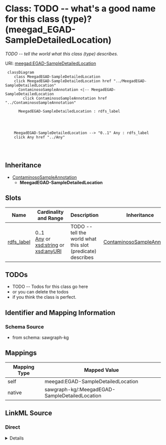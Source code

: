 

# Class: TODO -- what's a good name for this class (type)? (meegad_EGAD-SampleDetailedLocation)


_TODO -- tell the world what this class (type) describes._





URI: [meegad:EGAD-SampleDetailedLocation](http://sawgraph.spatialai.org/v1/me-egad#EGAD-SampleDetailedLocation)






```mermaid
 classDiagram
    class MeegadEGAD-SampleDetailedLocation
    click MeegadEGAD-SampleDetailedLocation href "../MeegadEGAD-SampleDetailedLocation"
      ContaminosoSampleAnnotation <|-- MeegadEGAD-SampleDetailedLocation
        click ContaminosoSampleAnnotation href "../ContaminosoSampleAnnotation"
      
      MeegadEGAD-SampleDetailedLocation : rdfs_label
        
          
    
    
    MeegadEGAD-SampleDetailedLocation --> "0..1" Any : rdfs_label
    click Any href "../Any"

        
      
```





## Inheritance
* [ContaminosoSampleAnnotation](../classes/ContaminosoSampleAnnotation.md)
    * **MeegadEGAD-SampleDetailedLocation**



## Slots

| Name | Cardinality and Range | Description | Inheritance |
| ---  | --- | --- | --- |
| [rdfs_label](../slots/rdfs_label.md) | 0..1 <br/> [Any](../classes/Any.md)&nbsp;or&nbsp;<br />[xsd:string](http://www.w3.org/2001/XMLSchema#string)&nbsp;or&nbsp;<br />[xsd:anyURI](http://www.w3.org/2001/XMLSchema#anyURI) | TODO -- tell the world what this slot (predicate) describes | [ContaminosoSampleAnnotation](../classes/ContaminosoSampleAnnotation.md) |









## TODOs

* TODO -- Todos for this class go here
* or you can delete the todos
* if you think the class is perfect.

## Identifier and Mapping Information







### Schema Source


* from schema: sawgraph-kg




## Mappings

| Mapping Type | Mapped Value |
| ---  | ---  |
| self | meegad:EGAD-SampleDetailedLocation |
| native | sawgraph-kg/:MeegadEGAD-SampleDetailedLocation |







## LinkML Source

<!-- TODO: investigate https://stackoverflow.com/questions/37606292/how-to-create-tabbed-code-blocks-in-mkdocs-or-sphinx -->

### Direct

<details>
```yaml
name: meegad_EGAD-SampleDetailedLocation
description: TODO -- tell the world what this class (type) describes.
title: TODO -- what's a good name for this class (type)?
todos:
- TODO -- Todos for this class go here
- or you can delete the todos
- if you think the class is perfect.
notes:
- Class with 43 occurences.
from_schema: sawgraph-kg
is_a: contaminoso_SampleAnnotation
class_uri: meegad:EGAD-SampleDetailedLocation

```
</details>

### Induced

<details>
```yaml
name: meegad_EGAD-SampleDetailedLocation
description: TODO -- tell the world what this class (type) describes.
title: TODO -- what's a good name for this class (type)?
todos:
- TODO -- Todos for this class go here
- or you can delete the todos
- if you think the class is perfect.
notes:
- Class with 43 occurences.
from_schema: sawgraph-kg
is_a: contaminoso_SampleAnnotation
attributes:
  rdfs_label:
    name: rdfs_label
    description: TODO -- tell the world what this slot (predicate) describes.
    title: TODO -- tell the world what this slot (predicate) describes.
    todos:
    - TODO -- Todos for this slot go here
    - or you can delete the todos
    - if you think the class is perfect.
    comments:
    - 66 occurrences with subject type contaminoso_ResultQualifier and object type
      string.
    - 33 occurrences with subject type ilisgs_WellPurpose and object type string.
    - 109 occurrences with subject type meegad_EGAD-SamplePointType and object type
      string.
    - 94 occurrences with subject type contaminoso_Substance and object type string.
    - 12 occurrences with subject type contaminoso_ObservationAnnotation and object
      type string.
    - 160 occurrences with subject type contaminoso_SampleAnnotation and object type
      string.
    - 97 occurrences with subject type contaminoso_MaterialType and object type string.
    - 1249 occurrences with subject type meegad_EGAD-AnalysisMethod and object type
      string.
    - 3 occurrences with subject type http___qudt.org_vocab_unitUnit and object type
      string.
    - 300 occurrences with subject type prov_Organization and object type string.
    - 115887 occurrences with subject type contaminoso_ContaminantMeasurement and
      object type string.
    - 26294 occurrences with subject type contaminoso_AggregateContaminantMeasurement
      and object type string.
    - 23031 occurrences with subject type contaminoso_MaterialSample and object type
      string.
    - 8324 occurrences with subject type contaminoso_Point and object type string.
    - 171069 occurrences with subject type contaminoso_Feature and object type string.
    - 957 occurrences with subject type meegad_EGAD-Site and object type string.
    - 62 occurrences with subject type meegad_EGAD-SiteType and object type string.
    - 142181 occurrences with subject type contaminoso_ContaminantObservation and
      object type string.
    examples:
    - value: http://sawgraph.spatialai.org/me-egad#concentrationQualifier.* rdfs:label
        QC RESULTS NOT WITHIN CONTROL LIMITS
    - value: http://sawgraph.spatialai.org/v1/il-isgs-data#d.ISGS-WellPurpose.CROP
        rdfs:label Outcrop
    - value: meegad:featureType.AST rdfs:label ABOVEGROUND STORAGE TANK
    - value: meegad:parameter.10-2_FTS_A rdfs:label 10:2 FLUOROTELOMER SULFONIC ACID
    - value: meegad:resultType.TRG rdfs:label TARGET/REGULAR RESULT
    - value: meegad:sampleLocation.AF rdfs:label AFTER FILTERS
    - value: meegad:sampleMaterialType.AS rdfs:label ASH (BOTTOM & FLY)
    - value: meegad:testMethod.CALCULATED rdfs:label CALCULATED
    - value: meegad:unit.MG-KG rdfs:label MILLIGRAMS PER KILOGRAM
    - value: http://sawgraph.spatialai.org/v1/me-egad-data#organization.lab.AA rdfs:label
        ALPHA ANALYTICAL LAB - WESTBOROUGH, MA
    - value: http://sawgraph.spatialai.org/v1/me-egad-data#result.1028303.ELL.20190405.45298906
        rdfs:label EGAD PFAS measurements for sample 722
    - value: http://sawgraph.spatialai.org/v1/me-egad-data#result.1028303.ELL.20190405.DEP18010
        rdfs:label EGAD PFAS measurements for sample 722
    - value: http://sawgraph.spatialai.org/v1/me-egad-data#sample.1028303.ELL.20190405
        rdfs:label EGAD sample 722
    - value: http://sawgraph.spatialai.org/v1/me-egad-data#samplePoint.100410 rdfs:label
        EGAD sample point 100410
    - value: http://sawgraph.spatialai.org/v1/me-egad-data#sampledFeature.100410 rdfs:label
        EGAD sampled festure associated with sample point 100410
    - value: http://sawgraph.spatialai.org/v1/me-egad-data#site.100843 rdfs:label
        EGAD site 100843
    - value: meegad:siteType.AGRICCHEM rdfs:label AGRICULTURAL CHEMICAL USE
    - value: http://sawgraph.spatialai.org/v1/me-egad-data#observation.1028303.ELL.20190405.45298906
        rdfs:label EGAD PFAS observation for sample 722
    from_schema: sawgraph-kg
    rank: 1000
    slot_uri: rdfs:label
    alias: rdfs_label
    owner: meegad_EGAD-SampleDetailedLocation
    domain_of:
    - contaminoso_AggregateContaminantMeasurement
    - contaminoso_ContaminantMeasurement
    - contaminoso_ContaminantObservation
    - contaminoso_Feature
    - contaminoso_MaterialSample
    - contaminoso_MaterialType
    - contaminoso_ObservationAnnotation
    - contaminoso_Point
    - contaminoso_ResultQualifier
    - contaminoso_SampleAnnotation
    - contaminoso_Substance
    - http___qudt.org_vocab_unitUnit
    - ilisgs_WellPurpose
    - meegad_EGAD-AnalysisMethod
    - meegad_EGAD-SamplePointType
    - meegad_EGAD-Site
    - meegad_EGAD-SiteType
    - prov_Organization
    range: Any
    any_of:
    - range: string
    - range: uri
class_uri: meegad:EGAD-SampleDetailedLocation

```
</details>